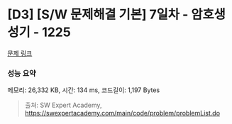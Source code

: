 # [D3] [S/W 문제해결 기본] 7일차 - 암호생성기 - 1225 

[문제 링크](https://swexpertacademy.com/main/code/problem/problemDetail.do?contestProbId=AV14uWl6AF0CFAYD) 

### 성능 요약

메모리: 26,332 KB, 시간: 134 ms, 코드길이: 1,197 Bytes



> 출처: SW Expert Academy, https://swexpertacademy.com/main/code/problem/problemList.do